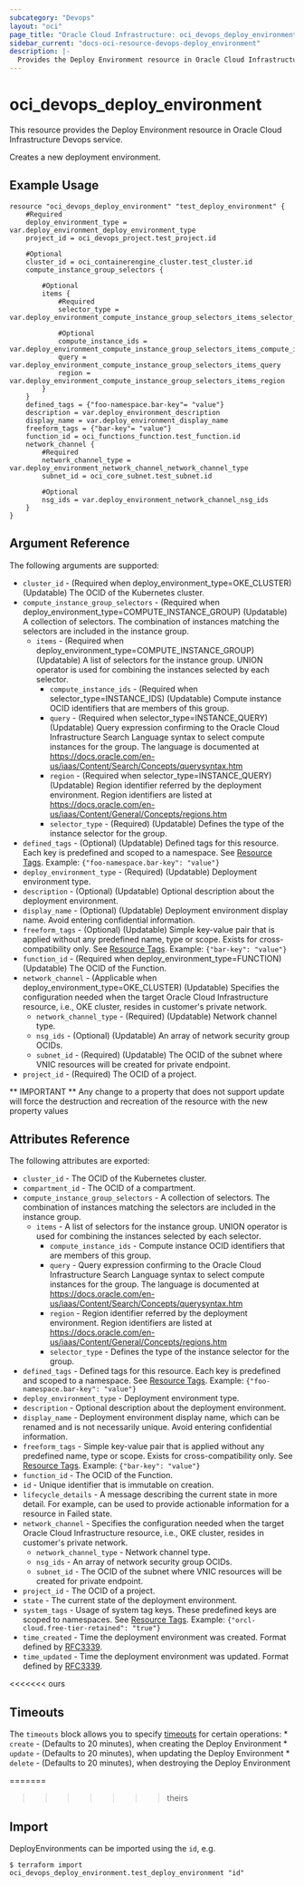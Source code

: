 ```yaml
---
subcategory: "Devops"
layout: "oci"
page_title: "Oracle Cloud Infrastructure: oci_devops_deploy_environment"
sidebar_current: "docs-oci-resource-devops-deploy_environment"
description: |-
  Provides the Deploy Environment resource in Oracle Cloud Infrastructure Devops service
---
```


# oci_devops_deploy_environment
This resource provides the Deploy Environment resource in Oracle Cloud Infrastructure Devops service.

Creates a new deployment environment.

## Example Usage

```hcl
resource "oci_devops_deploy_environment" "test_deploy_environment" {
	#Required
	deploy_environment_type = var.deploy_environment_deploy_environment_type
	project_id = oci_devops_project.test_project.id

	#Optional
	cluster_id = oci_containerengine_cluster.test_cluster.id
	compute_instance_group_selectors {

		#Optional
		items {
			#Required
			selector_type = var.deploy_environment_compute_instance_group_selectors_items_selector_type

			#Optional
			compute_instance_ids = var.deploy_environment_compute_instance_group_selectors_items_compute_instance_ids
			query = var.deploy_environment_compute_instance_group_selectors_items_query
			region = var.deploy_environment_compute_instance_group_selectors_items_region
		}
	}
	defined_tags = {"foo-namespace.bar-key"= "value"}
	description = var.deploy_environment_description
	display_name = var.deploy_environment_display_name
	freeform_tags = {"bar-key"= "value"}
	function_id = oci_functions_function.test_function.id
	network_channel {
		#Required
		network_channel_type = var.deploy_environment_network_channel_network_channel_type
		subnet_id = oci_core_subnet.test_subnet.id

		#Optional
		nsg_ids = var.deploy_environment_network_channel_nsg_ids
	}
}
```

## Argument Reference

The following arguments are supported:

* `cluster_id` - (Required when deploy_environment_type=OKE_CLUSTER) (Updatable) The OCID of the Kubernetes cluster.
* `compute_instance_group_selectors` - (Required when deploy_environment_type=COMPUTE_INSTANCE_GROUP) (Updatable) A collection of selectors. The combination of instances matching the selectors are included in the instance group.
	* `items` - (Required when deploy_environment_type=COMPUTE_INSTANCE_GROUP) (Updatable) A list of selectors for the instance group. UNION operator is used for combining the instances selected by each selector.
		* `compute_instance_ids` - (Required when selector_type=INSTANCE_IDS) (Updatable) Compute instance OCID identifiers that are members of this group.
		* `query` - (Required when selector_type=INSTANCE_QUERY) (Updatable) Query expression confirming to the Oracle Cloud Infrastructure Search Language syntax to select compute instances for the group. The language is documented at https://docs.oracle.com/en-us/iaas/Content/Search/Concepts/querysyntax.htm
		* `region` - (Required when selector_type=INSTANCE_QUERY) (Updatable) Region identifier referred by the deployment environment. Region identifiers are listed at https://docs.oracle.com/en-us/iaas/Content/General/Concepts/regions.htm
		* `selector_type` - (Required) (Updatable) Defines the type of the instance selector for the group.
* `defined_tags` - (Optional) (Updatable) Defined tags for this resource. Each key is predefined and scoped to a namespace. See [Resource Tags](https://docs.cloud.oracle.com/iaas/Content/General/Concepts/resourcetags.htm). Example: `{"foo-namespace.bar-key": "value"}`
* `deploy_environment_type` - (Required) (Updatable) Deployment environment type.
* `description` - (Optional) (Updatable) Optional description about the deployment environment.
* `display_name` - (Optional) (Updatable) Deployment environment display name. Avoid entering confidential information.
* `freeform_tags` - (Optional) (Updatable) Simple key-value pair that is applied without any predefined name, type or scope. Exists for cross-compatibility only.  See [Resource Tags](https://docs.cloud.oracle.com/iaas/Content/General/Concepts/resourcetags.htm). Example: `{"bar-key": "value"}`
* `function_id` - (Required when deploy_environment_type=FUNCTION) (Updatable) The OCID of the Function.
* `network_channel` - (Applicable when deploy_environment_type=OKE_CLUSTER) (Updatable) Specifies the configuration needed when the target Oracle Cloud Infrastructure resource, i.e., OKE cluster, resides in customer's private network. 
	* `network_channel_type` - (Required) (Updatable) Network channel type.
	* `nsg_ids` - (Optional) (Updatable) An array of network security group OCIDs.
	* `subnet_id` - (Required) (Updatable) The OCID of the subnet where VNIC resources will be created for private endpoint.
* `project_id` - (Required) The OCID of a project.


** IMPORTANT **
Any change to a property that does not support update will force the destruction and recreation of the resource with the new property values

## Attributes Reference

The following attributes are exported:

* `cluster_id` - The OCID of the Kubernetes cluster.
* `compartment_id` - The OCID of a compartment.
* `compute_instance_group_selectors` - A collection of selectors. The combination of instances matching the selectors are included in the instance group.
	* `items` - A list of selectors for the instance group. UNION operator is used for combining the instances selected by each selector.
		* `compute_instance_ids` - Compute instance OCID identifiers that are members of this group.
		* `query` - Query expression confirming to the Oracle Cloud Infrastructure Search Language syntax to select compute instances for the group. The language is documented at https://docs.oracle.com/en-us/iaas/Content/Search/Concepts/querysyntax.htm
		* `region` - Region identifier referred by the deployment environment. Region identifiers are listed at https://docs.oracle.com/en-us/iaas/Content/General/Concepts/regions.htm
		* `selector_type` - Defines the type of the instance selector for the group.
* `defined_tags` - Defined tags for this resource. Each key is predefined and scoped to a namespace. See [Resource Tags](https://docs.cloud.oracle.com/iaas/Content/General/Concepts/resourcetags.htm). Example: `{"foo-namespace.bar-key": "value"}`
* `deploy_environment_type` - Deployment environment type. 
* `description` - Optional description about the deployment environment.
* `display_name` - Deployment environment display name, which can be renamed and is not necessarily unique. Avoid entering confidential information.
* `freeform_tags` - Simple key-value pair that is applied without any predefined name, type or scope. Exists for cross-compatibility only.  See [Resource Tags](https://docs.cloud.oracle.com/iaas/Content/General/Concepts/resourcetags.htm). Example: `{"bar-key": "value"}`
* `function_id` - The OCID of the Function.
* `id` - Unique identifier that is immutable on creation.
* `lifecycle_details` - A message describing the current state in more detail. For example, can be used to provide actionable information for a resource in Failed state.
* `network_channel` - Specifies the configuration needed when the target Oracle Cloud Infrastructure resource, i.e., OKE cluster, resides in customer's private network. 
	* `network_channel_type` - Network channel type.
	* `nsg_ids` - An array of network security group OCIDs.
	* `subnet_id` - The OCID of the subnet where VNIC resources will be created for private endpoint.
* `project_id` - The OCID of a project.
* `state` - The current state of the deployment environment.
* `system_tags` - Usage of system tag keys. These predefined keys are scoped to namespaces. See [Resource Tags](https://docs.cloud.oracle.com/iaas/Content/General/Concepts/resourcetags.htm). Example: `{"orcl-cloud.free-tier-retained": "true"}`
* `time_created` - Time the deployment environment was created. Format defined by [RFC3339](https://datatracker.ietf.org/doc/html/rfc3339).
* `time_updated` - Time the deployment environment was updated. Format defined by [RFC3339](https://datatracker.ietf.org/doc/html/rfc3339).

<<<<<<< ours
## Timeouts

The `timeouts` block allows you to specify [timeouts](https://registry.terraform.io/providers/oracle/oci/latest/docs/guides/changing_timeouts) for certain operations:
	* `create` - (Defaults to 20 minutes), when creating the Deploy Environment
	* `update` - (Defaults to 20 minutes), when updating the Deploy Environment
	* `delete` - (Defaults to 20 minutes), when destroying the Deploy Environment


=======
>>>>>>> theirs
## Import

DeployEnvironments can be imported using the `id`, e.g.

```
$ terraform import oci_devops_deploy_environment.test_deploy_environment "id"
```

